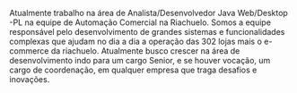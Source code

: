 Atualmente trabalho na área de Analista/Desenvolvedor Java Web/Desktop -PL na equipe de Automação Comercial na Riachuelo. Somos a equipe responsável pelo desenvolvimento de grandes sistemas e funcionalidades complexas que ajudam no dia a dia a operação das 302 lojas mais o e-commerce da riachuelo. Atualmente busco crescer na área de desenvolvimento indo para um cargo Senior, e se houver vocação, um cargo de coordenação, em qualquer empresa que traga desafios e inovações.
